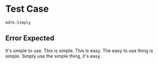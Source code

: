 # Test Case

    mdtk.Simply

## Error Expected

It's simple to use. This is simple. This is easy. The easy to use thing is simple. Simply use the simple thing, it's easy.
